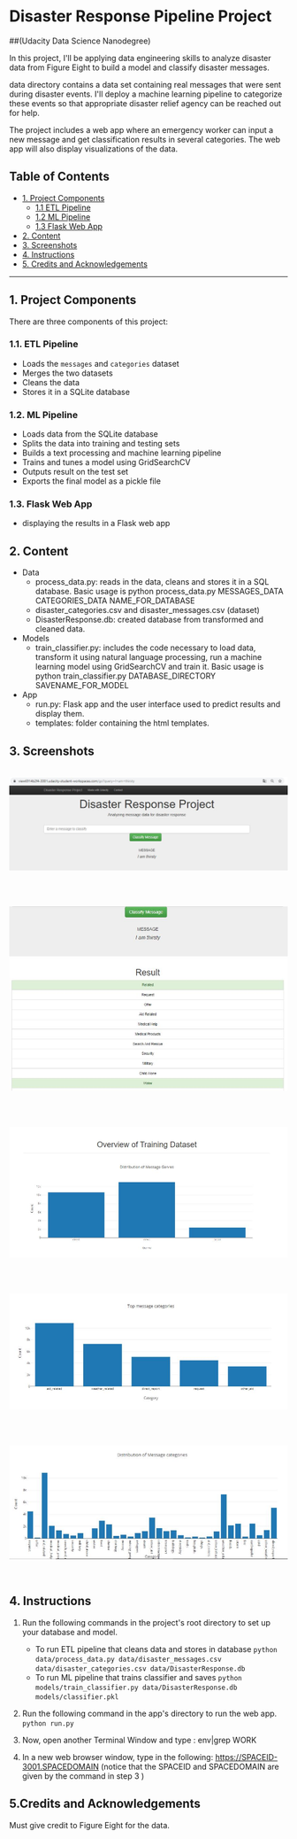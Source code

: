 # Disaster Response Pipeline Project 
##(Udacity Data Science Nanodegree)

In this project, I'll be applying data engineering skills to analyze disaster data from Figure Eight to build a model and classify disaster messages.

data directory contains a data set containing real messages that were sent during disaster events. I'll deploy a machine learning pipeline to categorize these events so that appropriate disaster relief agency can be reached out for help.

The project includes a web app where an emergency worker can input a new message and get classification results in several categories. The web app will also display visualizations of the data.


## Table of Contents

- [1. Project Components](#component)
   - [1.1 ETL Pipeline](#etl)
   - [1.2 ML Pipeline](#ml)
   - [1.3 Flask Web App](#flask)
- [2. Content](#content)
- [3. Screenshots](#screen)
- [4. Instructions](#inst)
- [5. Credits and Acknowledgements](#credits)

***

<a id='component'></a>

## 1. Project Components

There are three components of this project:

<a id='etl'></a>
### 1.1. ETL Pipeline

- Loads the `messages` and `categories` dataset
- Merges the two datasets
- Cleans the data
- Stores it in a SQLite database

<a id='ml'></a>
### 1.2. ML Pipeline

- Loads data from the SQLite database
- Splits the data into training and testing sets
- Builds a text processing and machine learning pipeline
- Trains and tunes a model using GridSearchCV
- Outputs result on the test set
- Exports the final model as a pickle file

<a id='flask'></a>
### 1.3. Flask Web App

- displaying the results in a Flask web app

<a id='content'></a>
## 2. Content
- Data
  - process_data.py: reads in the data, cleans and stores it in a SQL database. Basic usage is python process_data.py MESSAGES_DATA CATEGORIES_DATA NAME_FOR_DATABASE
  - disaster_categories.csv and disaster_messages.csv (dataset)
  - DisasterResponse.db: created database from transformed and cleaned data.
- Models
  - train_classifier.py: includes the code necessary to load data, transform it using natural language processing, run a machine learning model using GridSearchCV and train it. Basic usage is python train_classifier.py DATABASE_DIRECTORY SAVENAME_FOR_MODEL  
- App
  - run.py: Flask app and the user interface used to predict results and display them.
  - templates: folder containing the html templates.

<a id='screen'></a>
## 3. Screenshots

&nbsp;
  &nbsp;
![Drag Racing](screenshots/Capture2.JPG)

&nbsp;

&nbsp;
  &nbsp;
![Drag Racing](screenshots/Capture1.JPG)

&nbsp;

&nbsp;
  &nbsp;
![Drag Racing](screenshots/Capture3.JPG)

&nbsp;

&nbsp;
  &nbsp;
![Drag Racing](screenshots/Capture4.JPG)

&nbsp;

&nbsp;
  &nbsp;
![Drag Racing](screenshots/Capture5.JPG)

&nbsp;

<a id='inst'></a>
## 4. Instructions

1. Run the following commands in the project's root directory to set up your database and model.

    - To run ETL pipeline that cleans data and stores in database
        `python data/process_data.py data/disaster_messages.csv data/disaster_categories.csv data/DisasterResponse.db`
    - To run ML pipeline that trains classifier and saves
        `python models/train_classifier.py data/DisasterResponse.db models/classifier.pkl`

2. Run the following command in the app's directory to run the web app.
    `python run.py`

3. Now, open another Terminal Window and type : env|grep WORK

4.  In a new web browser window, type in the following: https://SPACEID-3001.SPACEDOMAIN (notice that the SPACEID and SPACEDOMAIN are given by the command in step 3 )

## 5.Credits and Acknowledgements<a name="credits"></a>
Must give credit to Figure Eight for the data.


